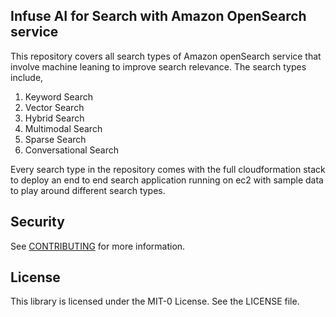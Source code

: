 ## Infuse AI for Search with Amazon OpenSearch service

This repository covers all search types of Amazon openSearch service that involve machine leaning to improve search relevance. The search types include,

1. Keyword Search
2. Vector Search
3. Hybrid Search
4. Multimodal Search
5. Sparse Search
6. Conversational Search

Every search type in the repository comes with the full cloudformation stack to deploy an end to end search application running on ec2 with sample data to play around different search types.

## Security

See [CONTRIBUTING](CONTRIBUTING.md#security-issue-notifications) for more information.

## License

This library is licensed under the MIT-0 License. See the LICENSE file.

